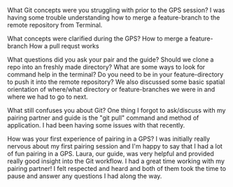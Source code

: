 What Git concepts were you struggling with prior to the GPS session?
I was having some trouble understanding how to merge a feature-branch to the remote repository from Terminal.

What concepts were clarified during the GPS?
How to merge a feature-branch
How a pull requst works

What questions did you ask your pair and the guide?
Should we clone a repo into an freshly made directory?
What are some ways to look for command help in the terminal?
Do you need to be in your feature-directory to push it into the remote repository?
We also discussed some basic spatial orientation of where/what directory or feature-branches we were in and where we had to go to next.

What still confuses you about Git?
One thing I forgot to ask/discuss with my pairing partner and guide is the "git pull" command and method of application. I had been having some issues with that recently.

How was your first experience of pairing in a GPS?
I was initially really nervous about my first pairing session and I'm happy to say that I had a lot of fun pairing in a GPS. Laura, our guide, was very helpful and provided really good insight into the Git workflow. I had a great time working with my pairing partner! I felt respected and heard and both of them took the time to pause and answer any questions I had along the way.